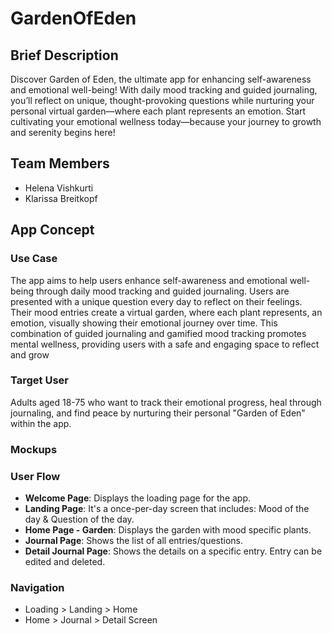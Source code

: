 # GardenOfEden

## Brief Description
Discover Garden of Eden, the ultimate app for enhancing self-awareness and emotional well-being! 
With daily mood tracking and guided journaling, you’ll reflect on unique, thought-provoking questions 
while nurturing your personal virtual garden—where each plant represents an emotion. 
Start cultivating your emotional wellness today—because your journey to growth and serenity begins here!

## Team Members
- Helena Vishkurti
- Klarissa Breitkopf

## App Concept
### Use Case
The app aims to help users enhance self-awareness and emotional well-being through daily mood tracking and guided journaling. 
Users are presented with a unique question every day to reflect on their feelings. 
Their mood entries create a virtual garden, where each plant represents, an emotion, visually showing their emotional journey over time.
This combination of guided journaling and gamified mood tracking promotes mental wellness, providing users with a safe and engaging space to reflect and grow

### Target User
Adults aged 18-75 who want to track their emotional progress, 
heal through journaling, and find peace by nurturing their personal "Garden of Eden" within the app.

### Mockups

### User Flow
- **Welcome Page**: Displays the loading page for the app.
- **Landing Page**: It's a once-per-day screen that includes: Mood of the day & Question of the day.
- **Home Page - Garden**: Displays the garden with mood specific plants.
- **Journal Page**: Shows the list of all entries/questions.
- **Detail Journal Page**: Shows the details on a specific entry. Entry can be edited and deleted.

### Navigation
- Loading > Landing > Home
- Home > Journal > Detail Screen


